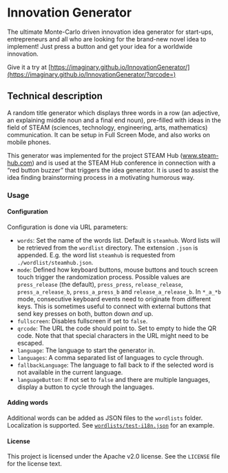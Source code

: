 # Innovation Generator

The ultimate Monte-Carlo driven innovation idea generator for start-ups, entrepreneurs and all who are looking for the brand-new novel idea to implement! Just press a button and get your idea for a worldwide innovation.

Give it a try at [https://imaginary.github.io/InnovationGenerator/](https://imaginary.github.io/InnovationGenerator/?qrcode=)

## Technical description

A random title generator which displays three words in a row (an adjective, an explaining middle noun and a final end noun), pre-filled with ideas in the field of STEAM (sciences, technology, engineering, arts, mathematics) communication.
It can be setup in Full Screen Mode, and also works on mobile phones.

This generator was implemented for the project STEAM Hub (www.steam-hub.com) and is used at the STEAM Hub conference in connection with a “red button buzzer” that triggers the idea generator. It is used to assist the idea finding brainstorming process in a motivating humorous way.

### Usage

#### Configuration
Configuration is done via URL parameters:
 
 - `words`: Set the name of the words list. Default is `steamhub`. Word lists will be retrieved from the `wordlist` directory. The extension `.json` is appended. E.g. the word list `steamhub` is requested from `./wordlist/steamhub.json`.
 - `mode`: Defined how keyboard buttons, mouse buttons and touch screen touch trigger the randomization process. Possible values are `press_release` (the default), `press_press`, `release_release`, `press_a_release_b`, `press_a_press_b` and `release_a_release_b`. In `*_a_*b` mode, consecutive keyboard events need to originate from different keys. This is sometimes useful to connect with external buttons that send key presses on both, button down *and* up.
 - `fullscreen`: Disables fullscreen if set to `false`.
 - `qrcode`: The URL the code should point to. Set to empty to hide the QR code. Note that that special characters in the  URL might need to be escaped.
 - `language`: The language to start the generator in.
 - `languages`: A comma separated list of languages to cycle through.
 - `fallbackLanguage`: The language to fall back to if the selected word is not available in the current language.
 - `languageButton`: If not set to `false` and there are multiple languages, display a button to cycle through the languages.

#### Adding words
Additional words can be added as JSON files to the `wordlists` folder. Localization is supported. See [`wordlists/test-i18n.json`](wordlists/test-i18n.json) for an example. 

#### License

This project is licensed under the Apache v2.0 license. See the `LICENSE` file for the license text.
